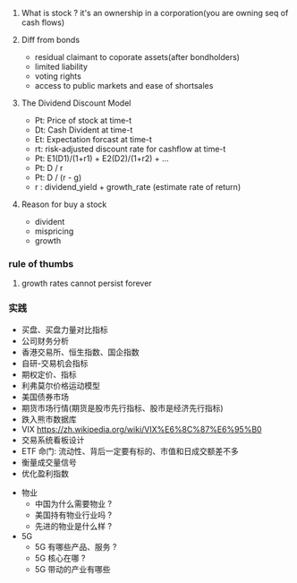 1. What is stock ? 
    it's an ownership in a corporation(you are owning seq of cash flows)
2. Diff from bonds
    - residual claimant to coporate assets(after bondholders)
    - limited liability
    - voting rights
    - access to public markets and ease of shortsales

3. The Dividend Discount Model
    - Pt: Price of stock at time-t
    - Dt: Cash Divident at time-t
    - Et: Expectation forcast at time-t
    - rt: risk-adjusted discount rate for cashflow at time-t
    - Pt: E1(D1)/(1+r1) + E2(D2)/(1+r2) + ...
    - Pt: D / r
    - Pt: D / (r - g)
    - r : dividend_yield + growth_rate (estimate rate of return)

4. Reason for buy a stock
    - divident
    - mispricing
    - growth

### rule of thumbs
1. growth rates cannot persist forever


### 实践

- 买盘、买盘力量对比指标
- 公司财务分析
- 香港交易所、恒生指数、国企指数
- 自研-交易机会指标
- 期权定价、指标
- 利弗莫尔价格运动模型
- 美国债券市场
- 期货市场行情(期货是股市先行指标、股市是经济先行指标)
- 跌入熊市数据库
- VIX https://zh.wikipedia.org/wiki/VIX%E6%8C%87%E6%95%B0
- 交易系统看板设计
- ETF 命门: 流动性、背后一定要有标的、市值和日成交额差不多
- 衡量成交量信号
- 优化盈利指数

+ 物业
    * 中国为什么需要物业 ?
    * 美国持有物业行业吗 ?
    * 先进的物业是什么样 ?
+ 5G
    * 5G 有哪些产品、服务 ?
    * 5G 核心在哪 ?
    * 5G 带动的产业有哪些